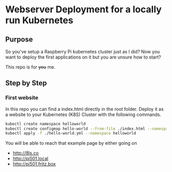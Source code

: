 # Webserver Deployment for a locally run Kubernetes

## Purpose

So you've setup a Raspberry Pi kubernetes cluster just as I did? Now you want to deploy
the first applications on it but you are unsure how to start?

This repo is for <s>you</s> me.

## Step by Step

### First website

In this repo you can find a index.html directly in the root folder. Deploy it 
as a website to your Kubernetes (K8S) Cluster with the following commands.

```bash
kubectl create namespace helloworld
kubectl create configmap hello-world --from-file ./index.html --namespace helloworld
kubectl apply -f ./hello-world.yml --namespace helloworld
```

You will be able to reach that example page by either going on 
- http://8ls.co
- http://pi501.local
- http://pi501.fritz.box






